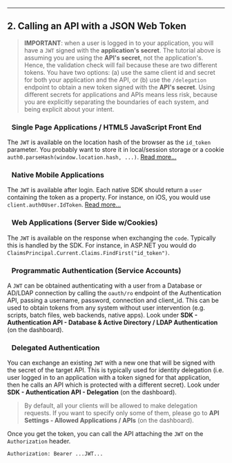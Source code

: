 ---

## 2. Calling an API with a JSON Web Token

> **IMPORTANT**: when a user is logged in to your application, you will have a `JWT` signed with the **application's secret**. The tutorial above is assuming you are using the **API's secret**, not the application's. Hence, the validation check will fail because these are two different tokens. 
You have two options: (a) use the same client id and secret for both your application and the API, or (b) use the `/delegation` endpoint to obtain a new token signed with the **API's secret**. Using different secrets for applications and APIs means less risk, because you are explicitly separating the boundaries of each system, and being explicit about your intent.

### <i class="icon icon-html5" style="margin-right: 10px;font-size: 25px;"></i> Single Page Applications / HTML5 JavaScript Front End

The `JWT` is available on the location hash of the browser as the `id_token` parameter. You probably want to store it in local/session storage or a cookie `auth0.parseHash(window.location.hash, ...)`. <a href="singlepageapp-tutorial" target="_new">Read more...</a>

### <i class="icon icon-mobile-phone" style="margin-right: 10px;font-size: 30px;"></i> Native Mobile Applications

The `JWT` is available after login. Each native SDK should return a `user` containing the token as a property. For instance, on iOS, you would use `client.auth0User.IdToken`. <a href="nativeapps" target="_new">Read more...</a>

### <i class="icon icon-laptop" style="margin-right: 10px;font-size: 20px;"></i> Web Applications (Server Side w/Cookies)

The `JWT` is available on the response when exchanging the `code`. Typically this is handled by the SDK. For instance, in ASP.NET you would do `ClaimsPrincipal.Current.Claims.FindFirst("id_token")`.

### <i class="icon icon-key" style="margin-right: 10px;font-size: 20px;"></i> Programmatic Authentication (Service Accounts)

A `JWT` can be obtained authenticating with a user from a Database or AD/LDAP connection by calling the `oauth/ro` endpoint of the Authentication API, passing a username, password, connection and client_id. This can be used to obtain tokens from any system without user intervention (e.g. scripts, batch files, web backends, native apps). Look under **SDK - Authentication API - Database & Active Directory / LDAP Authentication** (on the dashboard).

### <i class="icon icon-refresh" style="margin-right: 10px;font-size: 20px;"></i> Delegated Authentication

You can exchange an existing `JWT` with a new one that will be signed with the secret of the target API. This is typically used for identity delegation (i.e. user logged in to an application with a token signed for that application, then he calls an API which is protected with a different secret). Look under **SDK - Authentication API - Delegation** (on the dashboard).

> By default, all your clients will be allowed to make delegation requests. If you want to specify only some of them, please go to **API Settings - Allowed Applications / APIs** (on the dashboard).

Once you get the token, you can call the API attaching the `JWT` on the `Authorization` header.

    Authorization: Bearer ...JWT...
